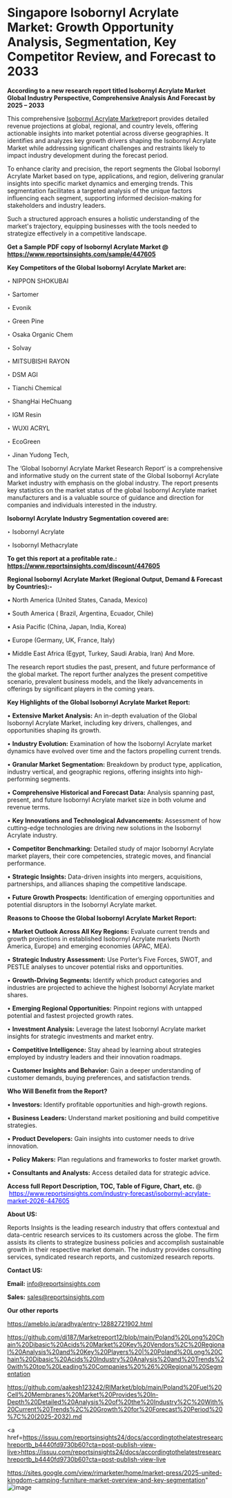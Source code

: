 # Singapore Isobornyl Acrylate Market: Growth Opportunity Analysis, Segmentation, Key Competitor Review, and Forecast to 2033

<strong>According to a new research report titled Isobornyl Acrylate Market Global Industry Perspective, Comprehensive Analysis And Forecast by 2025 – 2033</strong>

This comprehensive <a href=https://www.reportsinsights.com/sample/447605>Isobornyl Acrylate Market</a>report provides detailed revenue projections at global, regional, and country levels, offering actionable insights into market potential across diverse geographies. It identifies and analyzes key growth drivers shaping the Isobornyl Acrylate Market while addressing significant challenges and restraints likely to impact industry development during the forecast period.

To enhance clarity and precision, the report segments the Global Isobornyl Acrylate Market based on type, applications, and region, delivering granular insights into specific market dynamics and emerging trends. This segmentation facilitates a targeted analysis of the unique factors influencing each segment, supporting informed decision-making for stakeholders and industry leaders.

Such a structured approach ensures a holistic understanding of the market's trajectory, equipping businesses with the tools needed to strategize effectively in a competitive landscape.

<strong>Get a Sample PDF copy of Isobornyl Acrylate Market </strong><strong>@<a href=https://www.reportsinsights.com/sample/447605 style=color:#0000ff;> https://www.reportsinsights.com/sample/447605</a></strong></font>

<strong>Key Competitors of the Global Isobornyl Acrylate Market are:</strong>

‣ NIPPON SHOKUBAI

‣ Sartomer

‣ Evonik

‣ Green Pine

‣ Osaka Organic Chem

‣ Solvay

‣ MITSUBISHI RAYON

‣ DSM AGI

‣ Tianchi Chemical

‣ ShangHai HeChuang

‣ IGM Resin

‣ WUXI ACRYL

‣ EcoGreen

‣ Jinan Yudong Tech,

The ‘Global Isobornyl Acrylate Market Research Report’ is a comprehensive and informative study on the current state of the Global Isobornyl Acrylate Market industry with emphasis on the global industry. The report presents key statistics on the market status of the global Isobornyl Acrylate market manufacturers and is a valuable source of guidance and direction for companies and individuals interested in the industry.

<strong>Isobornyl Acrylate Industry Segmentation covered are:</strong>

‣ Isobornyl Acrylate

‣ Isobornyl Methacrylate

<strong>To get this report at a profitable rate.: <a href=https://www.reportsinsights.com/discount/447605 style=color:#0000ff;>https://www.reportsinsights.com/discount/447605</a></strong></font>

<strong>Regional Isobornyl Acrylate Market (Regional Output, Demand &amp; Forecast by Countries):-</strong>

• North America (United States, Canada, Mexico)

• South America ( Brazil, Argentina, Ecuador, Chile)

• Asia Pacific (China, Japan, India, Korea)

• Europe (Germany, UK, France, Italy)

• Middle East Africa (Egypt, Turkey, Saudi Arabia, Iran) And More.

The research report studies the past, present, and future performance of the global market. The report further analyzes the present competitive scenario, prevalent business models, and the likely advancements in offerings by significant players in the coming years.

<strong>Key Highlights of the Global Isobornyl Acrylate Market Report:</strong>

• <strong>Extensive Market Analysis:</strong> An in-depth evaluation of the Global Isobornyl Acrylate Market, including key drivers, challenges, and opportunities shaping its growth.

• <strong>Industry Evolution:</strong> Examination of how the Isobornyl Acrylate market dynamics have evolved over time and the factors propelling current trends.

• <strong>Granular Market Segmentation:</strong> Breakdown by product type, application, industry vertical, and geographic regions, offering insights into high-performing segments.

• <strong>Comprehensive Historical and Forecast Data:</strong> Analysis spanning past, present, and future Isobornyl Acrylate market size in both volume and revenue terms.

• <strong>Key Innovations and Technological Advancements:</strong> Assessment of how cutting-edge technologies are driving new solutions in the Isobornyl Acrylate industry.

• <strong>Competitor Benchmarking:</strong> Detailed study of major Isobornyl Acrylate market players, their core competencies, strategic moves, and financial performance.

• <strong>Strategic Insights:</strong> Data-driven insights into mergers, acquisitions, partnerships, and alliances shaping the competitive landscape.

• <strong>Future Growth Prospects:</strong> Identification of emerging opportunities and potential disruptors in the Isobornyl Acrylate market.

<strong>Reasons to Choose the Global Isobornyl Acrylate Market Report:</strong>

• <strong>Market Outlook Across All Key Regions:</strong> Evaluate current trends and growth projections in established Isobornyl Acrylate markets (North America, Europe) and emerging economies (APAC, MEA).

• <strong>Strategic Industry Assessment:</strong> Use Porter’s Five Forces, SWOT, and PESTLE analyses to uncover potential risks and opportunities.

• <strong>Growth-Driving Segments:</strong> Identify which product categories and industries are projected to achieve the highest Isobornyl Acrylate market shares.

• <strong>Emerging Regional Opportunities:</strong> Pinpoint regions with untapped potential and fastest projected growth rates.

• <strong>Investment Analysis:</strong> Leverage the latest Isobornyl Acrylate market insights for strategic investments and market entry.

• <strong>Competitive Intelligence:</strong> Stay ahead by learning about strategies employed by industry leaders and their innovation roadmaps.

• <strong>Customer Insights and Behavior:</strong> Gain a deeper understanding of customer demands, buying preferences, and satisfaction trends.

<strong>Who Will Benefit from the Report?</strong>

• <strong>Investors:</strong> Identify profitable opportunities and high-growth regions.

• <strong>Business Leaders:</strong> Understand market positioning and build competitive strategies.

• <strong>Product Developers:</strong> Gain insights into customer needs to drive innovation.

• <strong>Policy Makers:</strong> Plan regulations and frameworks to foster market growth.

• <strong>Consultants and Analysts:</strong> Access detailed data for strategic advice.
</ul>
<strong>Access full Report Description, TOC, Table of Figure, Chart, etc. </strong>@  <a href=https://www.reportsinsights.com/industry-forecast/isobornyl-acrylate-market-2026-447605 style=color:#0000ff;>https://www.reportsinsights.com/industry-forecast/isobornyl-acrylate-market-2026-447605</a></font>

<strong><strong>About US</strong>:</strong>

Reports Insights is the leading research industry that offers contextual and data-centric research services to its customers across the globe. The firm assists its clients to strategize business policies and accomplish sustainable growth in their respective market domain. The industry provides consulting services, syndicated research reports, and customized research reports.

<strong>Contact US:</strong>

<p class=""""><b>Email:</b> <a href=mailto:info@reportsinsights.com>info@reportsinsights.com</a></p>
<p class=""""><b>Sales:</b> <a href=mailto:sales@reportsinsights.com>sales@reportsinsights.com</a></p>

<strong>Our other reports</strong>

<a href=https://ameblo.jp/aradhya/entry-12882721902.html>https://ameblo.jp/aradhya/entry-12882721902.html</a>

<a href=https://github.com/di187/Marketreport12/blob/main/Poland%20Long%20Chain%20Dibasic%20Acids%20Market%20Key%20Vendors%2C%20Regional%20Analysis%20and%20Key%20Players%20|%20Poland%20Long%20Chain%20Dibasic%20Acids%20Industry%20Analysis%20and%20Trends%20with%20top%20Leading%20Companies%20%26%20Regional%20Segmentation>https://github.com/di187/Marketreport12/blob/main/Poland%20Long%20Chain%20Dibasic%20Acids%20Market%20Key%20Vendors%2C%20Regional%20Analysis%20and%20Key%20Players%20|%20Poland%20Long%20Chain%20Dibasic%20Acids%20Industry%20Analysis%20and%20Trends%20with%20top%20Leading%20Companies%20%26%20Regional%20Segmentation</a>

<a href=https://github.com/aakesh123242/RIMarket/blob/main/Poland%20Fuel%20Cell%20Membranes%20Market%20Provides%20In-Depth%20Detailed%20Analysis%20of%20the%20Industry%2C%20With%20Current%20Trends%2C%20Growth%20for%20Forecast%20Period%20%7C%20(2025-2032).md>https://github.com/aakesh123242/RIMarket/blob/main/Poland%20Fuel%20Cell%20Membranes%20Market%20Provides%20In-Depth%20Detailed%20Analysis%20of%20the%20Industry%2C%20With%20Current%20Trends%2C%20Growth%20for%20Forecast%20Period%20%7C%20(2025-2032).md</a>

<a href=https://issuu.com/reportsinsights24/docs/accordingtothelatestresearchreportb_b4440fd9730b60?cta=post-publish-view-live>https://issuu.com/reportsinsights24/docs/accordingtothelatestresearchreportb_b4440fd9730b60?cta=post-publish-view-live</a>

<a href=https://sites.google.com/view/rimarketer/home/market-press/2025-united-kingdom-camping-furniture-market-overview-and-key-segmentation>https://sites.google.com/view/rimarketer/home/market-press/2025-united-kingdom-camping-furniture-market-overview-and-key-segmentation</a>"
![image](https://github.com/user-attachments/assets/f11cb0f7-cf52-4148-bd81-1696d40f8fd5)
